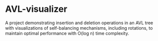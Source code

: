 # AVL-visualizer
A project demonstrating insertion and deletion operations in an AVL tree with visualizations of self-balancing mechanisms, including rotations, to maintain optimal performance with O(log n) time complexity.
